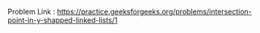Problem Link : https://practice.geeksforgeeks.org/problems/intersection-point-in-y-shapped-linked-lists/1